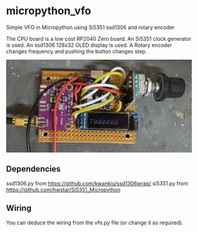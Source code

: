 # micropython_vfo
Simple VFO in Micropython using Si5351 ssd1306 and rotary encoder

The CPU board is a low cost RP2040 Zero board.
An Si5351 clock generator is used.
An ssd1306 128x32 OLED display is used.
A Rotary encoder changes frequency and pushing the button changes step.

![Picture of the prototype](board.JPG "Picture of the board")

## Dependencies

ssd1306.py from https://github.com/kwankiu/ssd1306wrap/
si5351.py from https://github.com/hwstar/Si5351_Micropython

## Wiring

You can deduce the wiring from the vfo.py file (or change it as required).
